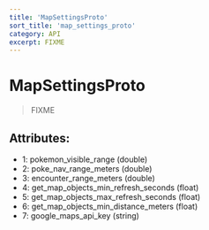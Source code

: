 ```yaml
---
title: 'MapSettingsProto'
sort_title: 'map_settings_proto'
category: API
excerpt: FIXME
---
```


# MapSettingsProto

> FIXME

## Attributes:

- 1: pokemon_visible_range (double)
- 2: poke_nav_range_meters (double)
- 3: encounter_range_meters (double)
- 4: get_map_objects_min_refresh_seconds (float)
- 5: get_map_objects_max_refresh_seconds (float)
- 6: get_map_objects_min_distance_meters (float)
- 7: google_maps_api_key (string)
